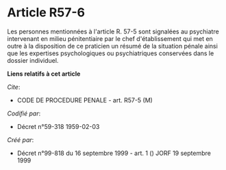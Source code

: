 # Article R57-6

Les personnes mentionnées à l'article R. 57-5 sont signalées au psychiatre intervenant en milieu pénitentiaire par le chef
d'établissement qui met en outre à la disposition de ce praticien un résumé de la situation pénale ainsi que les expertises
psychologiques ou psychiatriques conservées dans le dossier individuel.

**Liens relatifs à cet article**

_Cite_:

  - CODE DE PROCEDURE PENALE - art. R57-5 (M)

_Codifié par_:

  - Décret n°59-318 1959-02-03

_Créé par_:

  - Décret n°99-818 du 16 septembre 1999 - art. 1 () JORF 19 septembre 1999
